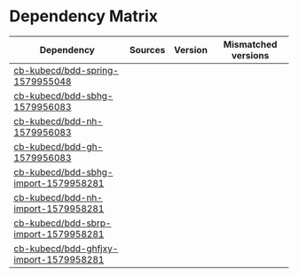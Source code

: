 # Dependency Matrix

Dependency | Sources | Version | Mismatched versions
---------- | ------- | ------- | -------------------
[cb-kubecd/bdd-spring-1579955048](https://github.com/cb-kubecd/bdd-spring-1579955048.git) |  | []() | 
[cb-kubecd/bdd-sbhg-1579956083](https://github.com/cb-kubecd/bdd-sbhg-1579956083.git) |  | []() | 
[cb-kubecd/bdd-nh-1579956083](https://github.com/cb-kubecd/bdd-nh-1579956083.git) |  | []() | 
[cb-kubecd/bdd-gh-1579956083](https://github.com/cb-kubecd/bdd-gh-1579956083.git) |  | []() | 
[cb-kubecd/bdd-sbhg-import-1579958281](https://github.com/cb-kubecd/bdd-sbhg-import-1579958281.git) |  | []() | 
[cb-kubecd/bdd-nh-import-1579958281](https://github.com/cb-kubecd/bdd-nh-import-1579958281.git) |  | []() | 
[cb-kubecd/bdd-sbrp-import-1579958281](https://github.com/cb-kubecd/bdd-sbrp-import-1579958281.git) |  | []() | 
[cb-kubecd/bdd-ghfjxy-import-1579958281](https://github.com/cb-kubecd/bdd-ghfjxy-import-1579958281.git) |  | []() | 
